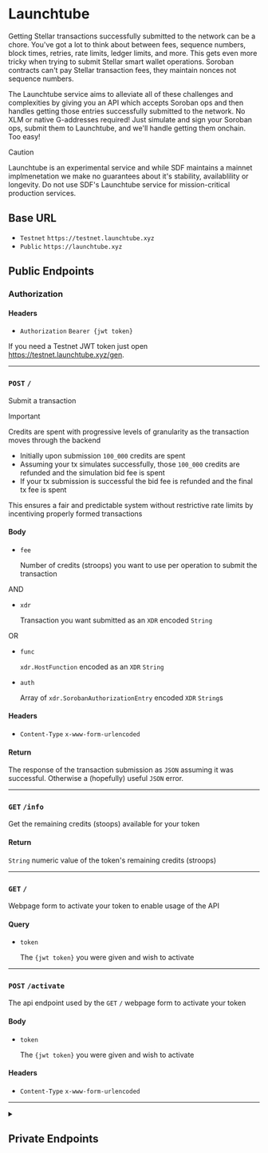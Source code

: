 # Launchtube

Getting Stellar transactions successfully submitted to the network can be a chore. You've got a lot to think about between fees, sequence numbers, block times, retries, rate limits, ledger limits, and more. This gets even more tricky when trying to submit Stellar smart wallet operations. Soroban contracts can't pay Stellar transaction fees, they maintain nonces not sequence numbers. 

The Launchtube service aims to alleviate all of these challenges and complexities by giving you an API which accepts Soroban ops and then handles getting those entries successfully submitted to the network. No XLM or native G-addresses required! Just simulate and sign your Soroban ops, submit them to Launchtube, and we'll handle getting them onchain. Too easy!

> [!CAUTION]  
> Launchtube is an experimental service and while SDF maintains a mainnet implmenetation we make no guarantees about it's stability, availablility or longevity. Do not use SDF's Launchtube service for mission-critical production services.


## Base URL

* `Testnet` `https://testnet.launchtube.xyz`
* `Public` `https://launchtube.xyz`

## Public Endpoints

### Authorization

#### Headers

- `Authorization` `Bearer {jwt token}`

If you need a Testnet JWT token just open https://testnet.launchtube.xyz/gen.

---

### `POST` `/`

Submit a transaction

> [!IMPORTANT]  
> Credits are spent with progressive levels of granularity as the transaction moves through the backend
>
> * Initially upon submission `100_000` credits are spent
> * Assuming your tx simulates successfully, those `100_000` credits are refunded and the simulation bid fee is spent
> * If your tx submission is successful the bid fee is refunded and the final tx fee is spent
>
> This ensures a fair and predictable system without restrictive rate limits by incentiving properly formed transactions

#### Body

- `fee`
    
    Number of credits (stroops) you want to use per operation to submit the transaction

AND

- `xdr`
    
    Transaction you want submitted as an `XDR` encoded `String`

OR

- `func`

    `xdr.HostFunction` encoded as an `XDR` `String`

- `auth`

    Array of `xdr.SorobanAuthorizationEntry` encoded `XDR` `String`s 

#### Headers

- `Content-Type` `x-www-form-urlencoded`

#### Return

The response of the transaction submission as `JSON` assuming it was successful. Otherwise a (hopefully) useful `JSON` error.

---

### `GET` `/info`

Get the remaining credits (stoops) available for your token

#### Return

`String` numeric value of the token's remaining credits (stroops)

---

### `GET` `/`

Webpage form to activate your token to enable usage of the API

#### Query

- `token`
    
    The `{jwt token}` you were given and wish to activate

---

### `POST` `/activate`

The api endpoint used by the `GET` `/` webpage form to activate your token

#### Body

- `token`
    
    The `{jwt token}` you were given and wish to activate

#### Headers

- `Content-Type` `x-www-form-urlencoded`

---

<details closed>
<summary><h2>Private Endpoints</h2></summary>

### Authorization

#### Headers

- `Authorization` `Bearer {auth token}`

If you need an auth token let [tyler@stellar.org](mailto:tyler@stellar.org) know.

---

### `GET` `/gen`

Generate a list of new credit JWT tokens

#### Query

- `ttl`
    
    The number of seconds these tokens should live for
    
- `credits`
    
    The number of credits these tokens can spend (in stroops)
    
- `count`
    
    The number of unique new tokens to generate (max of 100)
    
#### Return

`JSON` array of tokens which will be what you hand out like candy

---

### `DELETE` `/:sub`

Delete a previously generated token

#### Params

- `sub`
    
    The JWT `sub` claim of the token you want to delete

#### Return

`OK`

---

### `POST` `/sql`

Run a SQL query on the database

> [!CAUTION]  
> Be careful! I don't do any query validation before running your query so you could easily bork the database with an erroneous query. So don't do that

#### Body

- `query`
    
    SQL query you want to run. e.g. `SELECT * FROM Transactions LIMIT 100`
    
- `args`
    
    Positional arguments for the query. Include as strings in an array. e.g. `["arg1", "arg2"]`

#### Headers

- `Content-Type` `x-www-form-urlencoded`

#### Return

JSON array of results from the query (if any)
e.g.
```json
[
    {
        "Sub": "712f3af6061d26ac4c573151e116547a3b58b364fcf5a6df8f1a5916d540cae3",
        "Tx": "40833f9c1b6e3187f7ff915a2bbad55e422650a283d3d13d941a5eaf81abaed7"
    },
    {
        "Sub": "712f3af6061d26ac4c573151e116547a3b58b364fcf5a6df8f1a5916d540cae3",
        "Tx": "f5b4d4638944ffab6ca693fe4036275c4822dd46e7e0f558a4e53a38f704fb45"
    },
    ...
]
```
`Sub` is the token's `sub` claim and `Tx` is the transaction hash

---

### `GET` `/seq`

Get information about the sequencer Durable Object. You very probably don't ever need to run this. It's really just for system maintainers doing health or debug checks.

#### Body

Review the [endpoint code](./src/api/sequencer-info.ts) for available params.

#### Return

`JSON` object with information about the sequencer. Again, review the code for the exact shape of the response.
</details>
